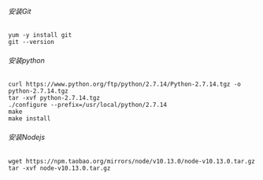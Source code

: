 ###### 安装Git

```shell
yum -y install git
git --version
```

###### 安装python

```shell
curl https://www.python.org/ftp/python/2.7.14/Python-2.7.14.tgz -o python-2.7.14.tgz
tar -xvf python-2.7.14.tgz
./configure --prefix=/usr/local/python/2.7.14
make
make install
```

###### 安装Nodejs

```shell
wget https://npm.taobao.org/mirrors/node/v10.13.0/node-v10.13.0.tar.gz
tar -xvf node-v10.13.0.tar.gz


```

